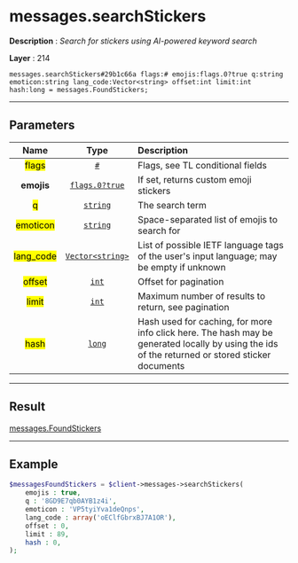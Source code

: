 # messages.searchStickers

**Description** : *Search for stickers using AI\-powered keyword search*

**Layer** : 214

```tl
messages.searchStickers#29b1c66a flags:# emojis:flags.0?true q:string emoticon:string lang_code:Vector<string> offset:int limit:int hash:long = messages.FoundStickers;
```

---

## Parameters

| Name | Type | Description |
| :---: | :---: | :--- |
| <mark>flags</mark> | [`#`](type/#) | Flags, see TL conditional fields |
| **emojis** | [`flags.0?true`](type/true) | If set, returns custom emoji stickers |
| <mark>q</mark> | [`string`](type/string) | The search term |
| <mark>emoticon</mark> | [`string`](type/string) | Space-separated list of emojis to search for |
| <mark>lang_code</mark> | [`Vector<string>`](type/string) | List of possible IETF language tags of the user's input language; may be empty if unknown |
| <mark>offset</mark> | [`int`](type/int) | Offset for pagination |
| <mark>limit</mark> | [`int`](type/int) | Maximum number of results to return, see pagination |
| <mark>hash</mark> | [`long`](type/long) | Hash used for caching, for more info click here. The hash may be generated locally by using the ids of the returned or stored sticker documents |

---

## Result

[messages.FoundStickers](type/messages.FoundStickers)

---

## Example

```php
$messagesFoundStickers = $client->messages->searchStickers(
	emojis : true,
	q : '8GD9E7qb0AYB1z4i',
	emoticon : 'VP5tyiYva1deQnps',
	lang_code : array('oEClfGbrxBJ7A1OR'),
	offset : 0,
	limit : 89,
	hash : 0,
);
```
